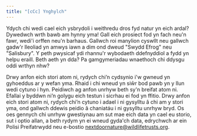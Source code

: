 ```yaml
---
title: "[cCc] Ynghylch"
---
```

Ydych chi wedi cael eich ysbrydoli i weithredu dros fyd natur yn eich ardal? Dywedwch wrth bawb am hynny yma! Gall eich prosiect fod yn fach neu'n fawr, wedi'i orffen neu'n barhaus. Gallwch roi manylion cyswllt neu gallwch gadw'r lleoliad yn amwys iawn a dim ond dweud "Swydd Efrog" neu "Salisbury". Y peth pwysicaf ydi rhannu'r wybodaeth ddefnyddiol a fydd yn helpu eraill. Beth aeth yn dda? Pa gamgymeriadau wnaethoch chi ddysgu oddi wrthyn nhw?

Drwy anfon eich stori atom ni, rydych chi’n cydsynio i'w gwneud yn gyhoeddus ar y wefan yma. Rhaid i chi wneud yn siŵr bod pawb yn y llun wedi cytuno i hyn. Peidiwch ag anfon unrhyw beth sy'n breifat atom ni. Efallai y byddwn ni’n golygu eich testun i sicrhau ei fod yn ffitio. Drwy anfon eich stori atom ni, rydych chi’n cytuno i adael i ni gysylltu â chi am y stori yma, ond gallwch ddewis peidio â chaniatáu i ni gysylltu unrhyw bryd. Os oes gennych chi unrhyw gwestiynau am sut mae eich data yn cael eu storio, sut i optio allan, a beth rydym yn ei wneud gyda'ch data, edrychwch ar ein Polisi Preifatrwydd neu e-bostio nextdoornature@wildlifetrusts.org.